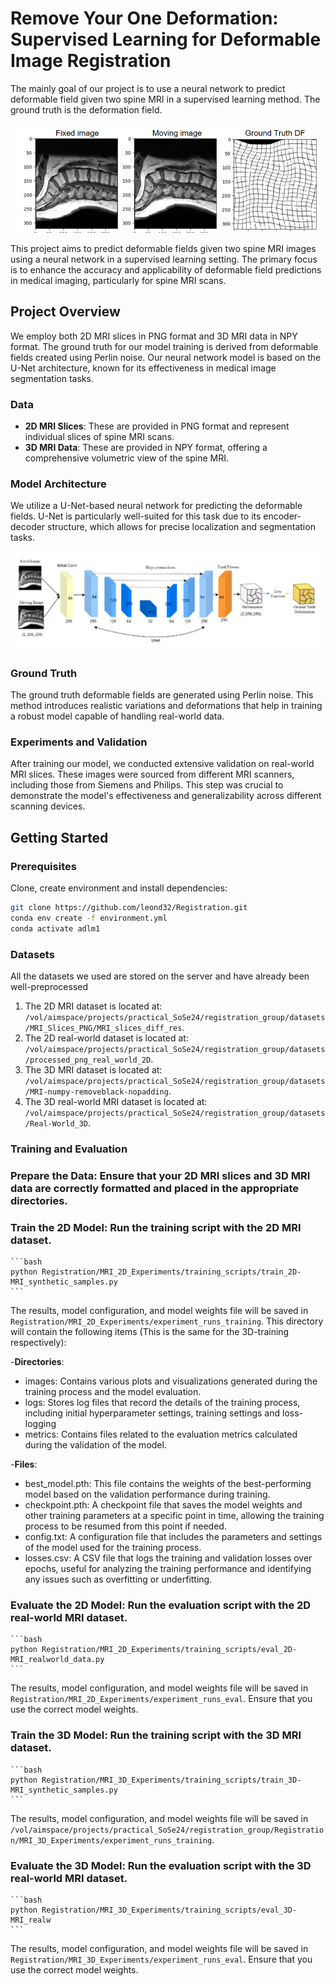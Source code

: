 # Remove Your One Deformation: Supervised Learning for Deformable Image Registration


The mainly goal of our project is to use a neural network to predict deformable field given two spine MRI in a supervised learning method.  The ground truth is the deformation field. 

![](./others/input.png)

This project aims to predict deformable fields given two spine MRI images using a neural network in a supervised learning setting. The primary focus is to enhance the accuracy and applicability of deformable field predictions in medical imaging, particularly for spine MRI scans.

## Project Overview

We employ both 2D MRI slices in PNG format and 3D MRI data in NPY format. The ground truth for our model training is derived from deformable fields created using Perlin noise. Our neural network model is based on the U-Net architecture, known for its effectiveness in medical image segmentation tasks.

### Data

- **2D MRI Slices**: These are provided in PNG format and represent individual slices of spine MRI scans.
- **3D MRI Data**: These are provided in NPY format, offering a comprehensive volumetric view of the spine MRI.

### Model Architecture

We utilize a U-Net-based neural network for predicting the deformable fields. U-Net is particularly well-suited for this task due to its encoder-decoder structure, which allows for precise localization and segmentation tasks.

![](./others/model.png)

### Ground Truth

The ground truth deformable fields are generated using Perlin noise. This method introduces realistic variations and deformations that help in training a robust model capable of handling real-world data.

### Experiments and Validation

After training our model, we conducted extensive validation on real-world MRI slices. These images were sourced from different MRI scanners, including those from Siemens and Philips. This step was crucial to demonstrate the model's effectiveness and generalizability across different scanning devices.

## Getting Started

### Prerequisites

Clone, create environment and install dependencies:

```bash
git clone https://github.com/leond32/Registration.git
conda env create -f environment.yml
conda activate adlm1
```

### **Datasets**

All the datasets we used are stored on the server and have already been well-preprocessed

1. The 2D MRI dataset is located at: `/vol/aimspace/projects/practical_SoSe24/registration_group/datasets/MRI_Slices_PNG/MRI_slices_diff_res`.
2. The 2D real-world dataset is located at: `/vol/aimspace/projects/practical_SoSe24/registration_group/datasets/processed_png_real_world_2D`.
3. The 3D MRI dataset is located at: `/vol/aimspace/projects/practical_SoSe24/registration_group/datasets/MRI-numpy-removeblack-nopadding`.
4. The 3D real-world MRI dataset is located at: `/vol/aimspace/projects/practical_SoSe24/registration_group/datasets/Real-World_3D`.

### **Training and Evaluation**
### **Prepare the Data**: Ensure that your 2D MRI slices and 3D MRI data are correctly formatted and placed in the appropriate directories.
### **Train the 2D Model**: Run the training script with the 2D MRI dataset.
    
    ```bash
    python Registration/MRI_2D_Experiments/training_scripts/train_2D-MRI_synthetic_samples.py
    ```
The results, model configuration, and model weights file will be saved in `Registration/MRI_2D_Experiments/experiment_runs_training`. This directory will contain the following items (This is the same for the 3D-training respectively):

-**Directories**:
- images: Contains various plots and visualizations generated during the training process and the model evaluation.
- logs: Stores log files that record the details of the training process, including initial hyperparameter settings, training settings and loss-logging
- metrics: Contains files related to the evaluation metrics calculated during the validation of the model.

-**Files**:
- best_model.pth: This file contains the weights of the best-performing model based on the validation performance during training.
- checkpoint.pth: A checkpoint file that saves the model weights and other training parameters at a specific point in time, allowing the training process to be resumed from this point if needed.
- config.txt: A configuration file that includes the parameters and settings of the model used for the training process.
- losses.csv: A CSV file that logs the training and validation losses over epochs, useful for analyzing the training performance and identifying any issues such as overfitting or underfitting.

### **Evaluate the 2D Model**: Run the evaluation script with the 2D real-world MRI dataset. 

    ```bash
    python Registration/MRI_2D_Experiments/training_scripts/eval_2D-MRI_realworld_data.py
    ```
The results, model configuration, and model weights file will be saved in `Registration/MRI_2D_Experiments/experiment_runs_eval`. Ensure that you use the correct model weights.


### **Train the 3D Model**: Run the training script with the 3D MRI dataset. 
    
    ```bash
    python Registration/MRI_3D_Experiments/training_scripts/train_3D-MRI_synthetic_samples.py
    ```
The results, model configuration, and model weights file will be saved in `/vol/aimspace/projects/practical_SoSe24/registration_group/Registration/MRI_3D_Experiments/experiment_runs_training`.


### **Evaluate the 3D Model**: Run the evaluation script with the 3D real-world MRI dataset. 
    
    ```bash
    python Registration/MRI_3D_Experiments/training_scripts/eval_3D-MRI_realw
    ```
The results, model configuration, and model weights file will be saved in `Registration/MRI_3D_Experiments/experiment_runs_eval`. Ensure that you use the correct model weights.
